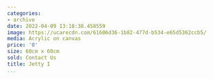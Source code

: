 ```yaml
---
categories:
- archive
date: 2022-04-09 13:18:38.458559
image: https://ucarecdn.com/61606d36-1b82-477d-b534-e65d5362ccb5/
media: Acrylic on canvas
price: '0'
size: 60cm x 60cm
sold: Contact Us
title: Jetty I
...
```

